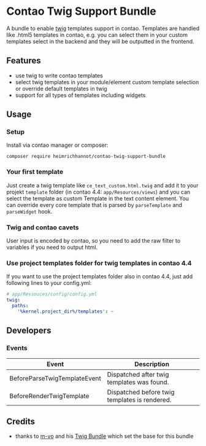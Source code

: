 # Contao Twig Support Bundle

A bundle to enable [twig](https://twig.symfony.com/) templates support in contao. Templates are handled like .html5 templates in contao, e.g. you can select them in your custom templates select in the backend and they will be outputted in the frontend.

## Features
* use twig to write contao templates
* select twig templates in your module/element custom template selection or override default templates in twig
* support for all types of templates including widgets

## Usage

### Setup

Install via contao manager or composer:

    composer require heimrichhannot/contao-twig-support-bundle
    
### Your first template

Just create a twig template like `ce_text_custom.html.twig` and add it to your projekt `template` folder (in contao 4.4: `app/Resources/views`) and you can select the template as custom Template in the text content element. You can override every core template that is parsed by `parseTemplate` and `parseWidget` hook. 

### Twig and contao cavets

User input is encoded by contao, so you need to add the raw filter to variables if you need to output html.

### Use project templates folder for twig templates in contao 4.4

If you want to use the project templates folder also in contao 4.4, just add following lines to your config.yml:

```yaml
# app/Ressouces/config/config.yml
twig:
  paths:
    '%kernel.project_dir%/templates': ~
```

## Developers

### Events

Event | Description
----- | -----------
BeforeParseTwigTemplateEvent | Dispatched after twig templates was found.
BeforeRenderTwigTemplate | Dispatched before twig templates is rendered.

## Credits
* thanks to [m-vo](https://github.com/m-vo) and his [Twig Bundle](https://github.com/m-vo/contao-twig) which set the base for this bundle